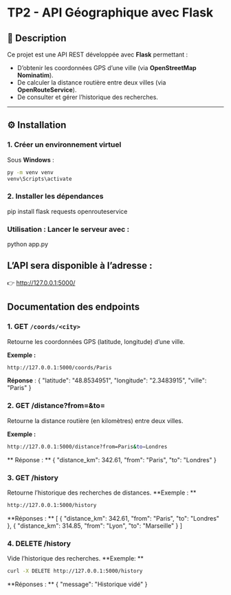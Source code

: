 # TP2 - API Géographique avec Flask

## 📌 Description
Ce projet est une API REST développée avec **Flask** permettant :
- D’obtenir les coordonnées GPS d’une ville (via **OpenStreetMap Nominatim**).
- De calculer la distance routière entre deux villes (via **OpenRouteService**).
- De consulter et gérer l’historique des recherches.

---

## ⚙️ Installation

### 1. Créer un environnement virtuel
Sous **Windows** :
```bash
py -m venv venv
venv\Scripts\activate
```
### 2. Installer les dépendances
pip install flask requests openrouteservice

### Utilisation : Lancer le serveur avec :
python app.py
## L’API sera disponible à l’adresse :
👉 http://127.0.0.1:5000/


## Documentation des endpoints

### 1. GET `/coords/<city>`
Retourne les coordonnées GPS (latitude, longitude) d’une ville.  

**Exemple :**  
```bash
http://127.0.0.1:5000/coords/Paris
```
**Réponse** :
{
  "latitude": "48.8534951",
  "longitude": "2.3483915",
  "ville": "Paris"
}

### 2. GET /distance?from=<ville1>&to=<ville2>
Retourne la distance routière (en kilomètres) entre deux villes.

**Exemple :** 
```bash
http://127.0.0.1:5000/distance?from=Paris&to=Londres
```

** Réponse : **
{
  "distance_km": 342.61,
   "from": "Paris",
  "to": "Londres"
}



### 3. GET /history
Retourne l’historique des recherches de distances.
**Exemple : **
```bash
http://127.0.0.1:5000/history
```
**Réponses : **
[
  {
    "distance_km": 342.61,
    "from": "Paris",
    "to": "Londres"
  },
  {
    "distance_km": 314.85,
     "from": "Lyon",
    "to": "Marseille"
  }
]

### 4. DELETE /history
Vide l’historique des recherches.
**Exemple: **
```bash
curl -X DELETE http://127.0.0.1:5000/history
```

**Réponses : ** 
{
  "message": "Historique vidé"
}


